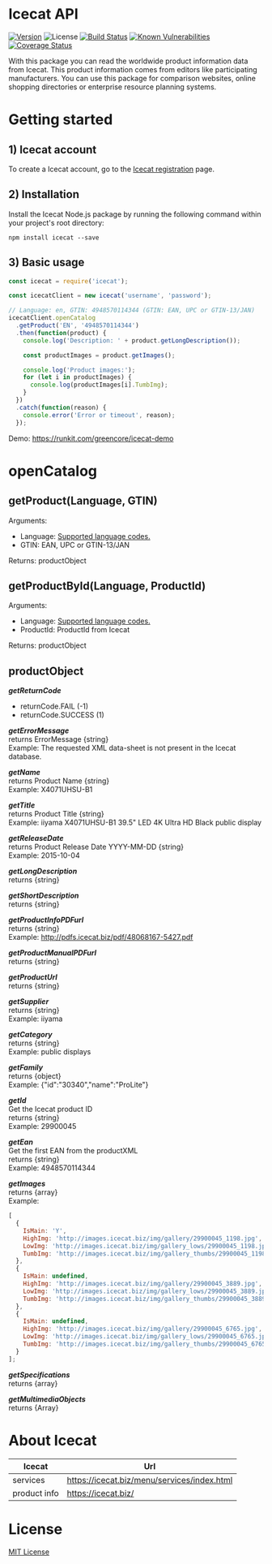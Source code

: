 # Icecat API

[![Version][npm-image]][npm-url]
![License][license-image]
[![Build Status][travis-image]][travis-url]
[![Known Vulnerabilities][snyk-image]][snyk-url]
[![Coverage Status](https://coveralls.io/repos/github/GreenCore/icecat/badge.svg)](https://coveralls.io/github/GreenCore/icecat)

With this package you can read the worldwide product information data from Icecat. This product information comes from editors like participating manufacturers. You can use this package for comparison websites, online shopping directories or enterprise resource planning systems.

# Getting started

## 1) Icecat account

To create a Icecat account, go to the [Icecat registration](https://icecat.biz/registration/) page.

## 2) Installation

Install the Icecat Node.js package by running the following command within your project's root directory:

```
npm install icecat --save
```

## 3) Basic usage

```js
const icecat = require('icecat');

const icecatClient = new icecat('username', 'password');

// Language: en, GTIN: 4948570114344 (GTIN: EAN, UPC or GTIN-13/JAN)
icecatClient.openCatalog
  .getProduct('EN', '4948570114344')
  .then(function(product) {
    console.log('Description: ' + product.getLongDescription());

    const productImages = product.getImages();

    console.log('Product images:');
    for (let i in productImages) {
      console.log(productImages[i].TumbImg);
    }
  })
  .catch(function(reason) {
    console.error('Error or timeout', reason);
  });
```

Demo: https://runkit.com/greencore/icecat-demo

# openCatalog

## getProduct(Language, GTIN)

Arguments:

* Language: [Supported language codes.](Languages.md)
* GTIN: EAN, UPC or GTIN-13/JAN

Returns: productObject

## getProductById(Language, ProductId)

Arguments:

* Language: [Supported language codes.](Languages.md)
* ProductId: ProductId from Icecat

Returns: productObject

## productObject

**_getReturnCode_**

* returnCode.FAIL (-1)
* returnCode.SUCCESS (1)

**_getErrorMessage_**
<br/>
returns ErrorMessage {string}
<br/>Example: The requested XML data-sheet is not present in the Icecat database.

**_getName_**
<br/>
returns Product Name {string}
<br/>Example: X4071UHSU-B1

**_getTitle_**
<br/>
returns Product Title {string}
<br/>Example: iiyama X4071UHSU-B1 39.5" LED 4K Ultra HD Black public display

**_getReleaseDate_**
<br/>
returns Product Release Date YYYY-MM-DD {string}
<br/>Example: 2015-10-04

**_getLongDescription_**
<br/>
returns {string}

**_getShortDescription_**
<br/>
returns {string}

**_getProductInfoPDFurl_**
<br/>
returns {string}
<br/>Example: http://pdfs.icecat.biz/pdf/48068167-5427.pdf

**_getProductManualPDFurl_**
<br/>
returns {string}

**_getProductUrl_**
<br/>
returns {string}

**_getSupplier_**
<br/>
returns {string}
<br/>Example: iiyama

**_getCategory_**
<br/>
returns {string}
<br/>Example: public displays

**_getFamily_**
<br/>
returns {object}
<br/>Example: {"id":"30340","name":"ProLite"}

**_getId_**
<br/>
Get the Icecat product ID<br/>
returns {string}
<br/>Example: 29900045

**_getEan_**
<br/>
Get the first EAN from the productXML
<br/>
returns {string}
<br/>Example: 4948570114344

**_getImages_**
<br/>
returns {array}
<br/>Example:

```js
[
  {
    IsMain: 'Y',
    HighImg: 'http://images.icecat.biz/img/gallery/29900045_1198.jpg',
    LowImg: 'http://images.icecat.biz/img/gallery_lows/29900045_1198.jpg',
    TumbImg: 'http://images.icecat.biz/img/gallery_thumbs/29900045_1198.jpg'
  },
  {
    IsMain: undefined,
    HighImg: 'http://images.icecat.biz/img/gallery/29900045_3889.jpg',
    LowImg: 'http://images.icecat.biz/img/gallery_lows/29900045_3889.jpg',
    TumbImg: 'http://images.icecat.biz/img/gallery_thumbs/29900045_3889.jpg'
  },
  {
    IsMain: undefined,
    HighImg: 'http://images.icecat.biz/img/gallery/29900045_6765.jpg',
    LowImg: 'http://images.icecat.biz/img/gallery_lows/29900045_6765.jpg',
    TumbImg: 'http://images.icecat.biz/img/gallery_thumbs/29900045_6765.jpg'
  }
];
```

**_getSpecifications_**
<br/>
returns {array}

**_getMultimediaObjects_**
<br/>
returns {Array}

# About Icecat

| Icecat       | Url                                         |
| ------------ | ------------------------------------------- |
| services     | https://icecat.biz/menu/services/index.html |
| product info | https://icecat.biz/                         |

# License

[MIT License](https://github.com/GreenCore/icecat/blob/master/LICENSE)

[npm-image]: https://img.shields.io/npm/v/icecat.svg
[npm-url]: https://npmjs.org/package/icecat
[travis-image]: https://travis-ci.org/GreenCore/icecat.svg?branch=master
[travis-url]: https://travis-ci.org/GreenCore/icecat
[snyk-image]: https://snyk.io/test/github/GreenCore/icecat/badge.svg
[snyk-url]: https://snyk.io/test/github/GreenCore/icecat
[license-image]: https://img.shields.io/npm/l/icecat.svg
